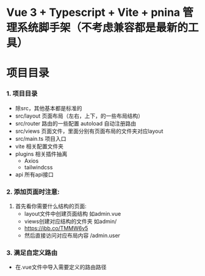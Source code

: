 # Vue 3 + Typescript + Vite + pnina 管理系统脚手架（不考虑兼容都是最新的工具）

# 项目目录
### 1. 项目目录
- 除src，其他基本都是标准的
- src/layout 页面布局（左右，上下，的一些布局结构）
- src/router 路由的一些配置 autoload 自动注册路由
- src/views 页面文件，里面分别有页面布局的文件夹对应layout
- src/main.ts 项目入口
- vite 相关配置文件夹
- plugins 相关插件抽离 
	- Axios
	- tailwindcss
- api 所有api接口

### 2. 添加页面时注意:
1. 首先看你需要什么结构的页面: 
	- layout文件中创建页面结构 如admin.vue
	- views创建对应结构的文件夹 如admin/
	- https://ibb.co/TMMW6v5
	- 然后直接访问对应布局内容 /admin.user

### 3. 满足自定义路由
- 在.vue文件中导入需要定义的路由路径
```javascript

```